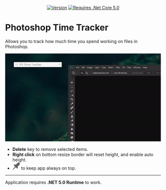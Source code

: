 <div align="center">
  
[![Version](https://img.shields.io/github/v/release/mortuusars/PhotoshopTimeTracker?label=Latest%20Version)](https://github.com/mortuusars/PhotoshopTimeTracker/releases/latest)
[![Requires .Net Core 5.0](https://img.shields.io/badge/Requires-.NET%205.0%20Runtime-orange)](https://dotnet.microsoft.com/download)
  
</div>

# Photoshop Time Tracker
Allows you to track how much time you spend working on files in Photoshop.

![](media/showcase.gif)

- **Delete** key to remove selected items.
- **Right click** on bottom resize border will reset height, and enable auto height.
- ![](media/pin.png) to keep app always on top.

---


Application requires **.NET 5.0 Runtime** to work. 




